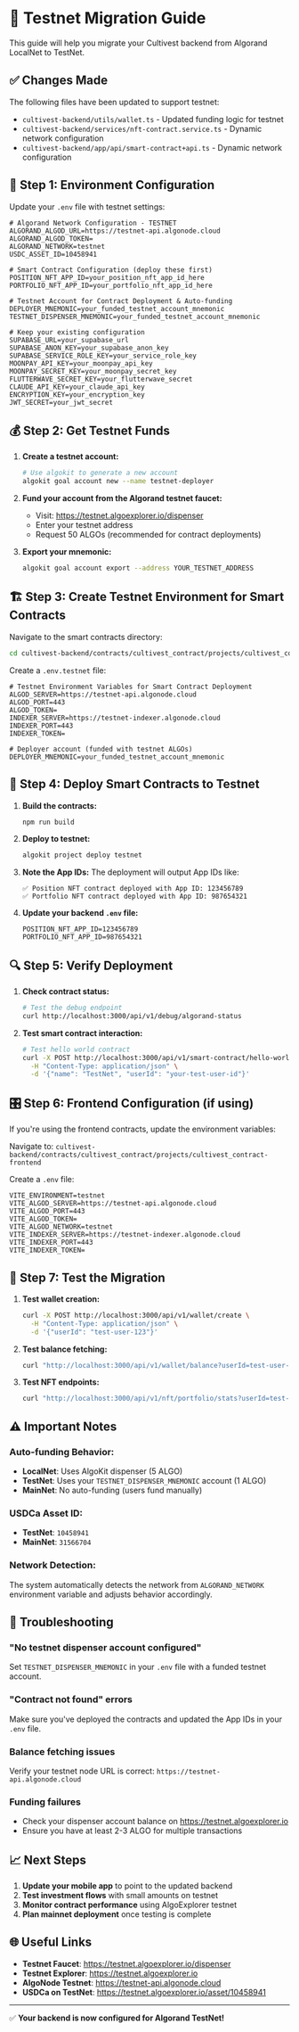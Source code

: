 # 🚀 Testnet Migration Guide

This guide will help you migrate your Cultivest backend from Algorand LocalNet to TestNet.

## ✅ **Changes Made**

The following files have been updated to support testnet:
- `cultivest-backend/utils/wallet.ts` - Updated funding logic for testnet
- `cultivest-backend/services/nft-contract.service.ts` - Dynamic network configuration  
- `cultivest-backend/app/api/smart-contract+api.ts` - Dynamic network configuration

## 🔧 **Step 1: Environment Configuration**

Update your `.env` file with testnet settings:

```env
# Algorand Network Configuration - TESTNET
ALGORAND_ALGOD_URL=https://testnet-api.algonode.cloud
ALGORAND_ALGOD_TOKEN=
ALGORAND_NETWORK=testnet
USDC_ASSET_ID=10458941

# Smart Contract Configuration (deploy these first)
POSITION_NFT_APP_ID=your_position_nft_app_id_here
PORTFOLIO_NFT_APP_ID=your_portfolio_nft_app_id_here

# Testnet Account for Contract Deployment & Auto-funding
DEPLOYER_MNEMONIC=your_funded_testnet_account_mnemonic
TESTNET_DISPENSER_MNEMONIC=your_funded_testnet_account_mnemonic

# Keep your existing configuration
SUPABASE_URL=your_supabase_url
SUPABASE_ANON_KEY=your_supabase_anon_key
SUPABASE_SERVICE_ROLE_KEY=your_service_role_key
MOONPAY_API_KEY=your_moonpay_api_key
MOONPAY_SECRET_KEY=your_moonpay_secret_key
FLUTTERWAVE_SECRET_KEY=your_flutterwave_secret
CLAUDE_API_KEY=your_claude_api_key
ENCRYPTION_KEY=your_encryption_key
JWT_SECRET=your_jwt_secret
```

## 💰 **Step 2: Get Testnet Funds**

1. **Create a testnet account:**
   ```bash
   # Use algokit to generate a new account
   algokit goal account new --name testnet-deployer
   ```

2. **Fund your account from the Algorand testnet faucet:**
   - Visit: https://testnet.algoexplorer.io/dispenser
   - Enter your testnet address
   - Request 50 ALGOs (recommended for contract deployments)

3. **Export your mnemonic:**
   ```bash
   algokit goal account export --address YOUR_TESTNET_ADDRESS
   ```

## 🏗️ **Step 3: Create Testnet Environment for Smart Contracts**

Navigate to the smart contracts directory:
```bash
cd cultivest-backend/contracts/cultivest_contract/projects/cultivest_contract-contracts
```

Create a `.env.testnet` file:
```env
# Testnet Environment Variables for Smart Contract Deployment
ALGOD_SERVER=https://testnet-api.algonode.cloud
ALGOD_PORT=443
ALGOD_TOKEN=
INDEXER_SERVER=https://testnet-indexer.algonode.cloud
INDEXER_PORT=443
INDEXER_TOKEN=

# Deployer account (funded with testnet ALGOs)
DEPLOYER_MNEMONIC=your_funded_testnet_account_mnemonic
```

## 🚀 **Step 4: Deploy Smart Contracts to Testnet**

1. **Build the contracts:**
   ```bash
   npm run build
   ```

2. **Deploy to testnet:**
   ```bash
   algokit project deploy testnet
   ```

3. **Note the App IDs:**
   The deployment will output App IDs like:
   ```
   ✅ Position NFT contract deployed with App ID: 123456789
   ✅ Portfolio NFT contract deployed with App ID: 987654321
   ```

4. **Update your backend `.env` file:**
   ```env
   POSITION_NFT_APP_ID=123456789
   PORTFOLIO_NFT_APP_ID=987654321
   ```

## 🔍 **Step 5: Verify Deployment**

1. **Check contract status:**
   ```bash
   # Test the debug endpoint
   curl http://localhost:3000/api/v1/debug/algorand-status
   ```

2. **Test smart contract interaction:**
   ```bash
   # Test hello world contract
   curl -X POST http://localhost:3000/api/v1/smart-contract/hello-world \
     -H "Content-Type: application/json" \
     -d '{"name": "TestNet", "userId": "your-test-user-id"}'
   ```

## 🎛️ **Step 6: Frontend Configuration (if using)**

If you're using the frontend contracts, update the environment variables:

Navigate to: `cultivest-backend/contracts/cultivest_contract/projects/cultivest_contract-frontend`

Create a `.env` file:
```env
VITE_ENVIRONMENT=testnet
VITE_ALGOD_SERVER=https://testnet-api.algonode.cloud
VITE_ALGOD_PORT=443
VITE_ALGOD_TOKEN=
VITE_ALGOD_NETWORK=testnet
VITE_INDEXER_SERVER=https://testnet-indexer.algonode.cloud
VITE_INDEXER_PORT=443
VITE_INDEXER_TOKEN=
```

## 🧪 **Step 7: Test the Migration**

1. **Test wallet creation:**
   ```bash
   curl -X POST http://localhost:3000/api/v1/wallet/create \
     -H "Content-Type: application/json" \
     -d '{"userId": "test-user-123"}'
   ```

2. **Test balance fetching:**
   ```bash
   curl "http://localhost:3000/api/v1/wallet/balance?userId=test-user-123&live=true"
   ```

3. **Test NFT endpoints:**
   ```bash
   curl "http://localhost:3000/api/v1/nft/portfolio/stats?userId=test-user-123"
   ```

## ⚠️ **Important Notes**

### **Auto-funding Behavior:**
- **LocalNet**: Uses AlgoKit dispenser (5 ALGO)
- **TestNet**: Uses your `TESTNET_DISPENSER_MNEMONIC` account (1 ALGO)
- **MainNet**: No auto-funding (users fund manually)

### **USDCa Asset ID:**
- **TestNet**: `10458941`
- **MainNet**: `31566704`

### **Network Detection:**
The system automatically detects the network from `ALGORAND_NETWORK` environment variable and adjusts behavior accordingly.

## 🔧 **Troubleshooting**

### **"No testnet dispenser account configured"**
Set `TESTNET_DISPENSER_MNEMONIC` in your `.env` file with a funded testnet account.

### **"Contract not found" errors**
Make sure you've deployed the contracts and updated the App IDs in your `.env` file.

### **Balance fetching issues**
Verify your testnet node URL is correct: `https://testnet-api.algonode.cloud`

### **Funding failures**
- Check your dispenser account balance on https://testnet.algoexplorer.io
- Ensure you have at least 2-3 ALGO for multiple transactions

## 📈 **Next Steps**

1. **Update your mobile app** to point to the updated backend
2. **Test investment flows** with small amounts on testnet
3. **Monitor contract performance** using AlgoExplorer testnet
4. **Plan mainnet deployment** once testing is complete

## 🌐 **Useful Links**

- **Testnet Faucet**: https://testnet.algoexplorer.io/dispenser  
- **Testnet Explorer**: https://testnet.algoexplorer.io
- **AlgoNode Testnet**: https://testnet-api.algonode.cloud
- **USDCa on TestNet**: https://testnet.algoexplorer.io/asset/10458941

---

✅ **Your backend is now configured for Algorand TestNet!** 